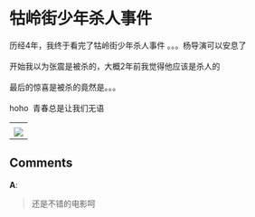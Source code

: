 # 牯岭街少年杀人事件

<div id="msgcns!B37A52AAF181A958!1127" class="bvMsg"> 历经4年，我终于看完了<span>牯岭街少年杀人事件 。。。杨导演可以安息了<br /><br />开始我以为张震是被杀的，大概2年前我觉得他应该是杀人的<br /><br />最后的惊喜是被杀的竟然是。。。<br /><br />hoho  青春总是让我们无语<br /></span></div><table cellspacing="0" border="0"><tr><td></td></tr><tr><td valign="top"><a href="http://blufiles.storage.live.com/y1pC322bdpmoyrnvjeZItCec2ZALvbddIRmFLmkoqhbUPdmm9WNbkNhfFRnBLWKnBkvKOxSvVa4smo" target="_blank" rel="WLPP;url=http://blufiles.storage.live.com/y1pC322bdpmoyrnvjeZItCec2ZALvbddIRmFLmkoqhbUPdmm9WNbkNhfFRnBLWKnBkvKOxSvVa4smo;cnsid=cns&#033;B37A52AAF181A958&#033;1128"><img src="http://blufiles.storage.live.com/y1pC322bdpmoyrnvjeZItCec9Ne1cG2EVRJblS5P31Zk6DOLIAC-pTqvPbBykIU7wLMRq_4a0DkFT4" border="0" /></a></td></tr></table>

## Comments

**A**:
> 还是不错的电影呵

